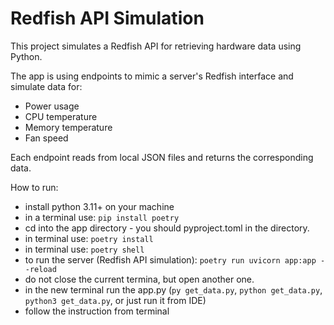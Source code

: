 # Redfish API Simulation

This project simulates a Redfish API for retrieving hardware data using Python.

The app is using endpoints to mimic a server's Redfish interface and simulate data for:

- Power usage
- CPU temperature
- Memory temperature
- Fan speed

Each endpoint reads from local JSON files and returns the corresponding data.

How to run:

- install python 3.11+ on your machine
- in a terminal use: `pip install poetry`
- cd into the app directory - you should pyproject.toml in the directory.
- in terminal use: `poetry install`
- in terminal use: `poetry shell`
- to run the server (Redfish API simulation): `poetry run uvicorn app:app --reload`
- do not close the current termina, but open another one.
- in the new terminal run the app.py (`py get_data.py`, `python get_data.py`, `python3 get_data.py`, or just run it from IDE)
- follow the instruction from terminal
